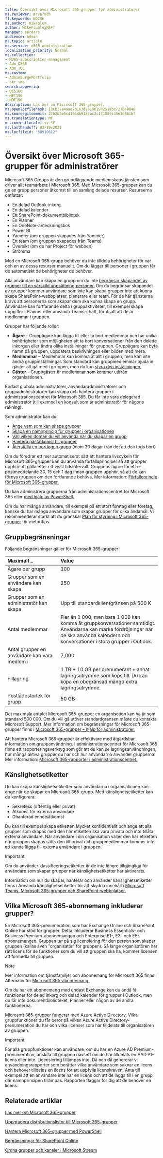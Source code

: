 ```yaml
---
title: Översikt över Microsoft 365-grupper för administratörer
ms.reviewer: arvaradh
f1.keywords: NOCSH
ms.author: mikeplum
author: MikePlumleyMSFT
manager: serdars
audience: Admin
ms.topic: article
ms.service: o365-administration
localization_priority: Normal
ms.collection:
- M365-subscription-management
- Adm_O365
- Adm_TOC
ms.custom:
- AdminSurgePortfolio
- okr_smb
search.appverid:
- BCS160
- MET150
- MOE150
description: Läs mer om Microsoft 365-grupper.
ms.openlocfilehash: 18cb37a4aae7a163d2e198194251abc727b48848
ms.sourcegitcommit: 27b2b2e5c41934b918cac2c171556c45e36661bf
ms.translationtype: MT
ms.contentlocale: sv-SE
ms.lasthandoff: 03/19/2021
ms.locfileid: "50910612"
---
```

# <a name="overview-of-microsoft-365-groups-for-administrators"></a>Översikt över Microsoft 365-grupper för administratörer

Microsoft 365 Groups är den grundläggande medlemskapstjänsten som driver allt teamarbete i Microsoft 365. Med Microsoft 365-grupper kan du ge en grupp personer åtkomst till en samling delade resurser. Resurserna omfattar:

- En delad Outlook-inkorg
- En delad kalender
- Ett SharePoint-dokumentbibliotek
- En Planner
- En OneNote-anteckningsbok
- Power BI
- Yammer (om gruppen skapades från Yammer)
- Ett team (om gruppen skapades från Teams)
- Översikt (om du har Project för webben)
- Strömma

Med en Microsoft 365-grupp behöver du inte tilldela behörigheter för var och en av dessa resurser manuellt. Om du lägger till personer i gruppen får de automatiskt de behörigheter de behöver.

Alla användare kan skapa en grupp om du inte [begränsar skapandet av grupper till en särskild uppsättning personer.](../../solutions/manage-creation-of-groups.md) Om du begränsar skapandet av grupper kommer användare som inte kan skapa grupper inte att kunna skapa SharePoint-webbplatser, planerare eller team. För de här tjänsterna krävs att personerna som skapar dem ska kunna skapa en grupp. Användare kan fortfarande delta i gruppaktiviteter, till exempel skapa uppgifter i Planner eller använda Teams-chatt, förutsatt att de är medlemmar i gruppen.

Grupper har följande roller:

- **Ägare** – Gruppägare kan lägga till eller ta bort medlemmar och har unika behörigheter som möjligheten att ta bort konversationer från den delade inkorgen eller ändra olika inställningar för gruppen. Gruppägare kan byta namn på gruppen, uppdatera beskrivningen eller bilden med mera.
- **Medlemmar** – Medlemmar kan komma åt allt i gruppen, men kan inte ändra gruppinställningar. Som standard kan gruppmedlemmar bjuda in gäster att gå med i gruppen, men du kan [styra den inställningen.](manage-guest-access-in-groups.md)
- **Gäster** – Gruppgäster är medlemmar som kommer utifrån organisationen.

Endast globala administratörer, användaradministratörer och gruppadministratörer kan skapa och hantera grupper i administrationscentret för Microsoft 365. Du får inte vara delegerad administratör (till exempel en konsult som är administratör för någons räkning).

Som administratör kan du:

- [Ange vem som kan skapa grupper](../../solutions/manage-creation-of-groups.md)
- [Skapa en namnprincip för grupper i organisationen](../../solutions/groups-naming-policy.md)
- [Välj vilken domän du vill använda när du skapar en grupp](../../solutions/choose-domain-to-create-groups.md)
- [Hantera gäståtkomst till grupper](manage-guest-access-in-groups.md)
- [Återställa en borttagen grupp](restore-deleted-group.md) (inom 30 dagar från det att den togs bort)

Om du föredrar ett mer automatiserat sätt att hantera livscykeln för Microsoft 365-grupper kan du använda förfalloprinciper så att grupper upphör att gälla efter ett visst tidsintervall. Gruppens ägare får ett e-postmeddelande 30, 15 och 1 dag innan gruppen upphör, så att de kan förnya gruppen om den fortfarande behövs. Mer information: [Förfalloprincip för Microsoft 365-grupper.](../../solutions/microsoft-365-groups-expiration-policy.md)

Du kan administrera grupperna från administrationscentret för Microsoft 365 eller [med hjälp av PowerShell.](../../enterprise/manage-microsoft-365-groups-with-powershell.md)

Om du har många användare, till exempel på ett stort företag eller företag, kanske du har många användare som skapar grupper för olika ändamål. Vi rekommenderar starkt att du granskar [Plan för styrning i Microsoft 365-grupper](../../solutions/collaboration-governance-overview.md) för metodtips.

## <a name="group-limits"></a>Gruppbegränsningar

Följande begränsningar gäller för Microsoft 365-grupper:

|Maximalt...|Value|
|:---------|:----|
|Ägare per grupp|100|
|Grupper som en användare kan skapa|250|
|Grupper som en administratör kan skapa|Upp till standardklientgränsen på 500 K|
|Antal medlemmar|Fler än 1 000, men bara 1 000 kan komma åt gruppkonversationer samtidigt. <br>Användarna kan märka fördröjningar när de ska använda kalendern och konversationer i stora grupper i Outlook.|
|Antal grupper en användare kan vara medlem i|7,000|
|Fillagring|1 TB + 10 GB per prenumerant + annat lagringsutrymme som köps till. Du kan köpa en obegränsad mängd extra lagringsutrymme.|
|Postlådestorlek för grupp|50 GB|

Det maximala antalet Microsoft 365-grupper en organisation kan ha är som standard 500 000. Om du vill gå utöver standardgränsen måste du kontakta Microsoft Support. Mer information om begränsningar för Microsoft 365-grupper finns i [Microsoft 365-grupper – hjälp för administratörer.](https://support.microsoft.com/office/b565caa1-5c40-40ef-9915-60fdb2d97fa2)

Att hantera Microsoft 365-grupper är effektivare med åtgärdsbar information om gruppanvändning. I administrationscentret för Microsoft 365 finns ett rapporteringsverktyg som gör att du kan se lagringsanvändningen, hur många aktiva grupper du har och hur användarna använder grupperna. Mer information: [Microsoft 365-rapporter i administrationscentret.](../activity-reports/office-365-groups.md)

## <a name="sensitivity-labels"></a>Känslighetsetiketter

Du kan skapa känslighetsetiketter som användarna i organisationen kan ange när de skapar en Microsoft 365-grupp. Med känslighetsetiketter kan du konfigurera: 

- Sekretess (offentlig eller privat)
- Åtkomst för externa användare
- Ohanterad enhetsåtkomst

Du kan till exempel skapa  etiketten Mycket konfidentiellt och ange att alla grupper som skapas med den här etiketten ska vara privata och inte tillåta externa användare. När användare i din organisation väljer den här etiketten när gruppen skapas sätts den till privat och gruppmedlemmar kommer inte att kunna lägga till externa användare i gruppen.

> [!IMPORTANT]
> Om du använder klassificeringsetiketter är de inte längre tillgängliga för användare som skapar grupper när känslighetsetiketter har aktiverats. 

Information om hur du skapar, hanterar och använder känslighetsetiketter finns i Använda känslighetsetiketter för att skydda innehåll i [Microsoft Teams, Microsoft 365-grupper och SharePoint-webbplatser.](../../compliance/sensitivity-labels-teams-groups-sites.md)

## <a name="which-microsoft-365-plans-include-groups"></a>Vilka Microsoft 365-abonnemang inkluderar grupper?

En Microsoft 365-prenumeration som har Exchange Online och SharePoint Online har stöd för grupper. Detta inkluderar Business Essentials- och Business Premium-abonnemangen och Enterprise E1-, E3- och E5-abonnemangen. Gruppen tar på sig licensiering för den person som skapar gruppen (kallas även "organisatör" för gruppen). Så länge organisatören har rätt licens för de funktioner som du vill att gruppen ska ha, kommer licensen att förmedla till gruppen.

> [!NOTE]
> Mer information om tjänstfamiljer och abonnemang för Microsoft 365 finns i Alternativ för [Microsoft 365-abonnemang.](/office365/servicedescriptions/office-365-platform-service-description/office-365-plan-options)

Om du har ett abonnemang med endast Exchange kan du ändå få funktioner för delad inkorg och delad kalender för grupper i Outlook, men du får inte dokumentbiblioteket, Planner eller någon av de andra funktionerna.

Microsoft 365-grupper fungerar med Azure Active Directory. Vilka gruppfunktioner du får beror på vilken Azure Active Directory-prenumeration du har och vilka licenser som har tilldelats till organisatören av gruppen.

> [!IMPORTANT]
> För alla gruppfunktioner kan användare, om du har en Azure AD Premium-prenumeration, ansluta till gruppen oavsett om de har tilldelats en AAD P1-licens eller inte. Licensiering tillämpas inte.
> Då och då genererar vi användningsrapporter som berättar vilka användare som saknar en licens och behöver tilldelas en licens för att uppfylla licenskraven. Anta till exempel att en användare inte har en licens och att de läggs till i en grupp där namnprincipen tillämpas. Rapporten flaggar för dig att de behöver en licens.

## <a name="related-articles"></a>Relaterade artiklar

[Läs mer om Microsoft 365-grupper](https://support.microsoft.com/office/b565caa1-5c40-40ef-9915-60fdb2d97fa2)

[Uppgradera distributionslistor till Microsoft 365-grupper](../manage/upgrade-distribution-lists.md)

[Hantera Microsoft 365-grupper med PowerShell](../../enterprise/manage-microsoft-365-groups-with-powershell.md)

[Begränsningar för SharePoint Online](/office365/servicedescriptions/sharepoint-online-service-description/sharepoint-online-limits)

[Ordna grupper och kanaler i Microsoft Stream](/stream/groups-channels-organization)